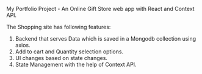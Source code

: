My Portfolio Project - An Online Gift Store web app with React and Context API.

The Shopping site has following features:
1. Backend that serves Data which is saved in a Mongodb collection using axios.
2. Add to cart and Quantity selection options.
3. UI changes based on state changes.
4. State Management with the help of Context API.
